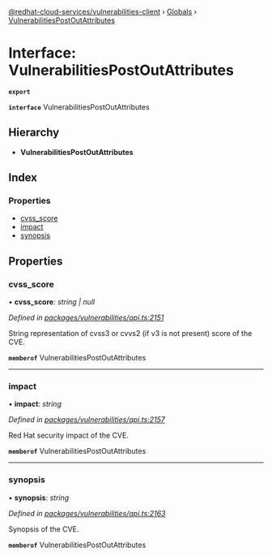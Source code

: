 [@redhat-cloud-services/vulnerabilities-client](../README.md) › [Globals](../globals.md) › [VulnerabilitiesPostOutAttributes](vulnerabilitiespostoutattributes.md)

# Interface: VulnerabilitiesPostOutAttributes

**`export`** 

**`interface`** VulnerabilitiesPostOutAttributes

## Hierarchy

* **VulnerabilitiesPostOutAttributes**

## Index

### Properties

* [cvss_score](vulnerabilitiespostoutattributes.md#cvss_score)
* [impact](vulnerabilitiespostoutattributes.md#impact)
* [synopsis](vulnerabilitiespostoutattributes.md#synopsis)

## Properties

###  cvss_score

• **cvss_score**: *string | null*

*Defined in [packages/vulnerabilities/api.ts:2151](https://github.com/RedHatInsights/javascript-clients/blob/master/packages/vulnerabilities/api.ts#L2151)*

String representation of cvss3 or cvvs2 (if v3 is not present) score of the CVE.

**`memberof`** VulnerabilitiesPostOutAttributes

___

###  impact

• **impact**: *string*

*Defined in [packages/vulnerabilities/api.ts:2157](https://github.com/RedHatInsights/javascript-clients/blob/master/packages/vulnerabilities/api.ts#L2157)*

Red Hat security impact of the CVE.

**`memberof`** VulnerabilitiesPostOutAttributes

___

###  synopsis

• **synopsis**: *string*

*Defined in [packages/vulnerabilities/api.ts:2163](https://github.com/RedHatInsights/javascript-clients/blob/master/packages/vulnerabilities/api.ts#L2163)*

Synopsis of the CVE.

**`memberof`** VulnerabilitiesPostOutAttributes
